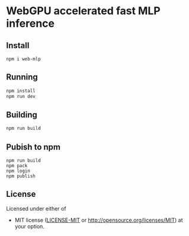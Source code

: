 # WebGPU accelerated fast MLP inference

## Install
```
npm i web-mlp
```

## Running

```sh
npm install
npm run dev
```

## Building

```sh
npm run build
```

## Pubish to npm
```
npm run build
npm pack
npm login
npm publish
```

## License

Licensed under either of
 * MIT license ([LICENSE-MIT](LICENSE-MIT) or http://opensource.org/licenses/MIT)
at your option.

